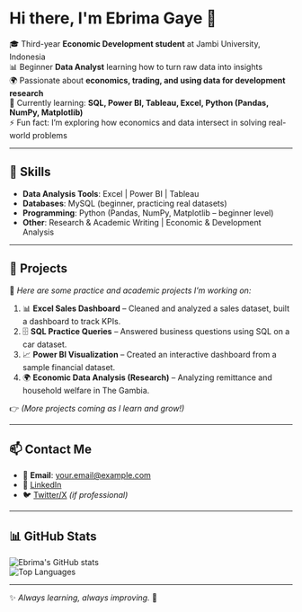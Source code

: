# Hi there, I'm Ebrima Gaye 👋  

🎓 Third-year **Economic Development student** at Jambi University, Indonesia  
📊 Beginner **Data Analyst** learning how to turn raw data into insights  
🌍 Passionate about **economics, trading, and using data for development research**  
🌱 Currently learning: **SQL, Power BI, Tableau, Excel, Python (Pandas, NumPy, Matplotlib)**  
⚡ Fun fact: I’m exploring how economics and data intersect in solving real-world problems  

---

## 🔧 Skills  
- **Data Analysis Tools**: Excel | Power BI | Tableau  
- **Databases**: MySQL (beginner, practicing real datasets)  
- **Programming**: Python (Pandas, NumPy, Matplotlib – beginner level)  
- **Other**: Research & Academic Writing | Economic & Development Analysis  

---

## 📂 Projects  
🚀 *Here are some practice and academic projects I’m working on:*  

1. 📊 **Excel Sales Dashboard** – Cleaned and analyzed a sales dataset, built a dashboard to track KPIs.  
2. 🗄 **SQL Practice Queries** – Answered business questions using SQL on a car dataset.  
3. 📈 **Power BI Visualization** – Created an interactive dashboard from a sample financial dataset.  
4. 🌍 **Economic Data Analysis (Research)** – Analyzing remittance and household welfare in The Gambia.  

👉 *(More projects coming as I learn and grow!)*  

---

## 📫 Contact Me  
- 📧 **Email**: your.email@example.com  
- 💼 [LinkedIn](https://linkedin.com/in/yourusername)  
- 🐦 [Twitter/X](https://twitter.com/yourusername) *(if professional)*  

---

## 📊 GitHub Stats  
![Ebrima's GitHub stats](https://github-readme-stats.vercel.app/api?username=EbrimaGaye&show_icons=true&theme=tokyonight)  
![Top Languages](https://github-readme-stats.vercel.app/api/top-langs/?username=EbrimaGaye&layout=compact&theme=tokyonight)  

---

✨ *Always learning, always improving.* 🚀  
